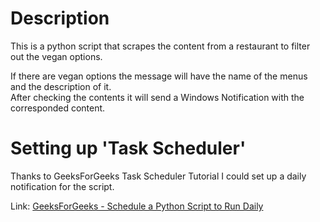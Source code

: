 # Description
This is a python script that scrapes the content from a restaurant to filter out the vegan options. <br>

If there are vegan options the message will have the name of the menus and the description of it. <br>
After checking the contents it will send a Windows Notification with the corresponded content.

# Setting up 'Task Scheduler'

Thanks to GeeksForGeeks Task Scheduler Tutorial I could set up a daily notification for the script.

Link: [GeeksForGeeks - Schedule a Python Script to Run Daily](https://www.geeksforgeeks.org/schedule-a-python-script-to-run-daily/)